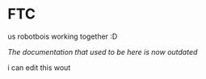 # FTC
us robotbois working together :D
  
*The documentation that used to be here is now outdated*

i can edit this wout
